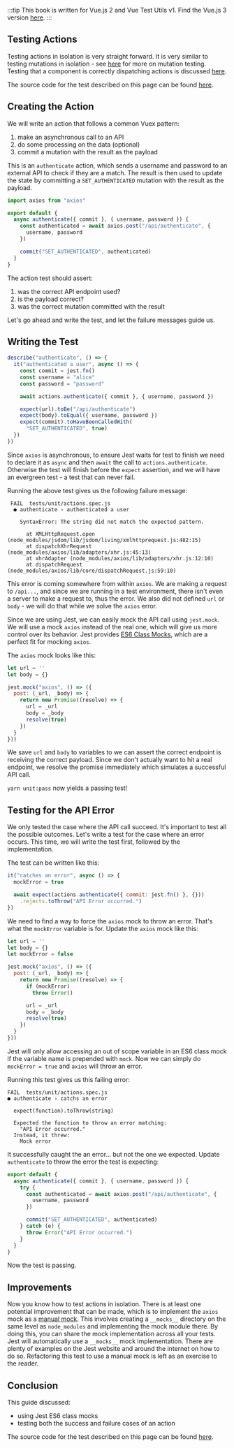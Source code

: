 :::tip This book is written for Vue.js 2 and Vue Test Utils v1.
Find the Vue.js 3 version [here](/v3/).
:::

## Testing Actions

Testing actions in isolation is very straight forward. It is very similar to testing mutations in isolation - see [here](https://lmiller1990.github.io/vue-testing-handbook/vuex-mutations.html) for more on mutation testing. Testing that a component is correctly dispatching actions is discussed [here](https://lmiller1990.github.io/vue-testing-handbook/vuex-in-components-mutations-and-actions.html).

The source code for the test described on this page can be found [here](https://github.com/lmiller1990/vue-testing-handbook/tree/master/demo-app/tests/unit/actions.spec.js).

## Creating the Action

We will write an action that follows a common Vuex pattern:

1. make an asynchronous call to an API
2. do some processing on the data (optional)
3. commit a mutation with the result as the payload

This is an `authenticate` action, which sends a username and password to an external API to check if they are a match. The result is then used to update the state by committing a `SET_AUTHENTICATED` mutation with the result as the payload.

```js
import axios from "axios"

export default {
  async authenticate({ commit }, { username, password }) {
    const authenticated = await axios.post("/api/authenticate", {
      username, password
    })

    commit("SET_AUTHENTICATED", authenticated)
  }
}
```

The action test should assert:

1. was the correct API endpoint used?
2. is the payload correct?
3. was the correct mutation committed with the result

Let's go ahead and write the test, and let the failure messages guide us.

## Writing the Test

```js
describe("authenticate", () => {
  it("authenticated a user", async () => {
    const commit = jest.fn()
    const username = "alice"
    const password = "password"

    await actions.authenticate({ commit }, { username, password })

    expect(url).toBe("/api/authenticate")
    expect(body).toEqual({ username, password })
    expect(commit).toHaveBeenCalledWith(
      "SET_AUTHENTICATED", true)
  })
})
```

Since `axios` is asynchronous, to ensure Jest waits for test to finish we need to declare it as `async` and then `await` the call to `actions.authenticate`. Otherwise the test will finish before the `expect` assertion, and we will have an evergreen test - a test that can never fail.

Running the above test gives us the following failure message:

```
 FAIL  tests/unit/actions.spec.js
  ● authenticate › authenticated a user

    SyntaxError: The string did not match the expected pattern.

      at XMLHttpRequest.open (node_modules/jsdom/lib/jsdom/living/xmlhttprequest.js:482:15)
      at dispatchXhrRequest (node_modules/axios/lib/adapters/xhr.js:45:13)
      at xhrAdapter (node_modules/axios/lib/adapters/xhr.js:12:10)
      at dispatchRequest (node_modules/axios/lib/core/dispatchRequest.js:59:10)
```

This error is coming somewhere from within `axios`. We are making a request to `/api...`, and since we are running in a test environment, there isn't even a server to make a request to, thus the error. We also did not defined `url` or `body` - we will do that while we solve the `axios` error.

Since we are using Jest, we can easily mock the API call using `jest.mock`. We will use a mock `axios` instead of the real one, which will give us more control over its behavior. Jest provides [ES6 Class Mocks](https://jestjs.io/docs/en/es6-class-mocks), which are a perfect fit for mocking `axios`.

The `axios` mock looks like this:

```js
let url = ''
let body = {}

jest.mock("axios", () => ({
  post: (_url, _body) => { 
    return new Promise((resolve) => {
      url = _url
      body = _body
      resolve(true)
    })
  }
}))
```

We save `url` and `body` to variables to we can assert the correct endpoint is receiving the correct payload. Since we don't actually want to hit a real endpoint, we resolve the promise immediately which simulates a successful API call.

`yarn unit:pass` now yields a passing test!

## Testing for the API Error

We only tested the case where the API call succeed. It's important to test all the possible outcomes. Let's write a test for the case where an error occurs. This time, we will write the test first, followed by the implementation.

The test can be written like this:

```js
it("catches an error", async () => {
  mockError = true

  await expect(actions.authenticate({ commit: jest.fn() }, {}))
    .rejects.toThrow("API Error occurred.")
})
```

We need to find a way to force the `axios` mock to throw an error. That's what the `mockError` variable is for. Update the `axios` mock like this:

```js
let url = ''
let body = {}
let mockError = false

jest.mock("axios", () => ({
  post: (_url, _body) => { 
    return new Promise((resolve) => {
      if (mockError) 
        throw Error()

      url = _url
      body = _body
      resolve(true)
    })
  }
}))
```

Jest will only allow accessing an out of scope variable in an ES6 class mock if the variable name is prepended with `mock`. Now we can simply do `mockError = true` and `axios` will throw an error.

Running this test gives us this failing error:

```
FAIL  tests/unit/actions.spec.js
● authenticate › catchs an error

  expect(function).toThrow(string)

  Expected the function to throw an error matching:
    "API Error occurred."
  Instead, it threw:
    Mock error
```

It successfully caught the an error... but not the one we expected. Update `authenticate` to throw the error the test is expecting:

```js
export default {
  async authenticate({ commit }, { username, password }) {
    try {
      const authenticated = await axios.post("/api/authenticate", {
        username, password
      })

      commit("SET_AUTHENTICATED", authenticated)
    } catch (e) {
      throw Error("API Error occurred.")
    }
  }
}
```

Now the test is passing.

## Improvements

Now you know how to test actions in isolation. There is at least one potential improvement that can be made, which is to implement the `axios` mock as a [manual mock](https://jestjs.io/docs/en/manual-mocks). This involves creating a `__mocks__` directory on the same level as `node_modules` and implementing the mock module there. By doing this, you can share the mock implementation across all your tests. Jest will automatically use a `__mocks__` mock implementation. There are plenty of examples on the Jest website and around the internet on how to do so. Refactoring this test to use a manual mock is left as an exercise to the reader.

## Conclusion

This guide discussed:

- using Jest ES6 class mocks
- testing both the success and failure cases of an action

The source code for the test described on this page can be found [here](https://github.com/lmiller1990/vue-testing-handbook/tree/master/demo-app/tests/unit/actions.spec.js).
